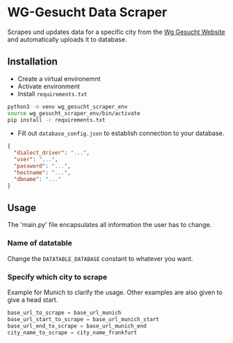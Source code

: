 # WG-Gesucht Data Scraper

Scrapes und updates data for a specific city from the [Wg Gesucht Website](https://www.wg-gesucht.de/) and automatically uploads it to database.

## Installation
- Create a virtual environemnt
- Activate environment
- Install `requirements.txt`

```sh
python3 -m venv wg_gesucht_scraper_env
source wg_gesucht_scraper_env/bin/activate
pip install -r requirements.txt
```

- Fill out `database_config.json` to establish connection to your database.

```json
{
  "dialect_driver": "...",
  "user": "...",
  "password": "...",
  "hostname": "...",
  "dbname": "..."
}
```

## Usage

The 'main.py' file encapsulates all information the user has to change.

### Name of datatable
Change the `DATATABLE_DATABASE` constant to whatever you want. 

### Specify which city to scrape

Example for Munich to clarify the usage. Other examples are also given to give a head start.

```python
base_url_to_scrape = base_url_munich
base_url_start_to_scrape = base_url_munich_start
base_url_end_to_scrape = base_url_munich_end
city_name_to_scrape = city_name_frankfurt
```
